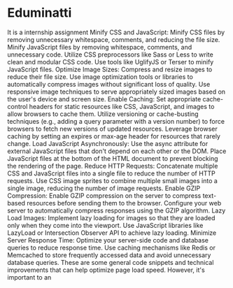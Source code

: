 # Eduminatti
It is a internship assignment
Minify CSS and JavaScript:
Minify CSS files by removing unnecessary whitespace, comments, and reducing the file size.
Minify JavaScript files by removing whitespace, comments, and unnecessary code.
Utilize CSS preprocessors like Sass or Less to write clean and modular CSS code.
Use tools like UglifyJS or Terser to minify JavaScript files.
Optimize Image Sizes:
Compress and resize images to reduce their file size.
Use image optimization tools or libraries to automatically compress images without significant loss of quality.
Use responsive image techniques to serve appropriately sized images based on the user's device and screen size.
Enable Caching:
Set appropriate cache-control headers for static resources like CSS, JavaScript, and images to allow browsers to cache them.
Utilize versioning or cache-busting techniques (e.g., adding a query parameter with a version number) to force browsers to fetch new versions of updated resources.
Leverage browser caching by setting an expires or max-age header for resources that rarely change.
Load JavaScript Asynchronously:
Use the async attribute for external JavaScript files that don't depend on each other or the DOM.
Place JavaScript files at the bottom of the HTML document to prevent blocking the rendering of the page.
Reduce HTTP Requests:
Concatenate multiple CSS and JavaScript files into a single file to reduce the number of HTTP requests.
Use CSS image sprites to combine multiple small images into a single image, reducing the number of image requests.
Enable GZIP Compression:
Enable GZIP compression on the server to compress text-based resources before sending them to the browser.
Configure your web server to automatically compress responses using the GZIP algorithm.
Lazy Load Images:
Implement lazy loading for images so that they are loaded only when they come into the viewport.
Use JavaScript libraries like LazyLoad or Intersection Observer API to achieve lazy loading.
Minimize Server Response Time:
Optimize your server-side code and database queries to reduce response time.
Use caching mechanisms like Redis or Memcached to store frequently accessed data and avoid unnecessary database queries.
These are some general code snippets and technical improvements that can help optimize page load speed. However, it's important to an
